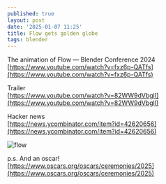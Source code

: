 ```yaml
---
published: true
layout: post
date: '2025-01-07 11:25'
title: Flow gets golden globe
tags: blender 
---
```

The animation of Flow — Blender Conference 2024  
[https://www.youtube.com/watch?v=fxz6p-QATfs](https://www.youtube.com/watch?v=fxz6p-QATfs)

Trailer  
[https://www.youtube.com/watch?v=82WW9dVbglI](https://www.youtube.com/watch?v=82WW9dVbglI)

Hacker news  
[https://news.ycombinator.com/item?id=42620656](https://news.ycombinator.com/item?id=42620656)

![flow](https://upload.wikimedia.org/wikipedia/en/3/30/Flow_%282024_film%29_poster.jpg)

p.s. And an oscar!  
[https://www.oscars.org/oscars/ceremonies/2025](https://www.oscars.org/oscars/ceremonies/2025)
